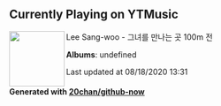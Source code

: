 ## Currently Playing on YTMusic

[<img align="left" width="100" src="https://i.ytimg.com/vi/Y5z1LPnJ3rQ/sddefault.jpg?sqp=-oaymwEWCJADEOEBIAQqCghqEJQEGHgg6AJIWg&rs">](https://music.youtube.com/channel/UClFEWp6KTzoOQKza4ucD2tA)

Lee Sang-woo - 그녀를 만나는 곳 100m 전

**Albums**: undefined

Last updated at 08/18/2020 13:31

#### Generated with [20chan/github-now](https://github.com/20chan/github-now)


<!--
**20chan/20chan** is a ✨ _special_ ✨ repository because its `README.md` (this file) appears on your GitHub profile.

Here are some ideas to get you started:

- 🔭 I’m currently working on ...
- 🌱 I’m currently learning ...
- 👯 I’m looking to collaborate on ...
- 🤔 I’m looking for help with ...
- 💬 Ask me about ...
- 📫 How to reach me: ...
- 😄 Pronouns: ...
- ⚡ Fun fact: ...
-->
